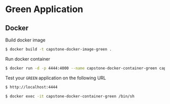 # Green Application

## Docker

Build docker image
```bash
$ docker build -t capstone-docker-image-green .
```

Run docker container
```bash
$ docker run -d -p 4444:4000 --name capstone-docker-container-green capstone-docker-image-green
```

Test your `GREEN` application on the following URL
```bash
$ http://localhost:4444
```

```bash
$ docker exec -it capstone-docker-container-green /bin/sh
```